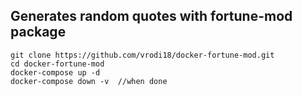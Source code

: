 ## Generates random quotes with fortune-mod package
```
git clone https://github.com/vrodi18/docker-fortune-mod.git
cd docker-fortune-mod
docker-compose up -d
docker-compose down -v  //when done
```
